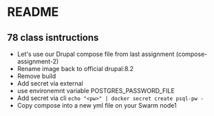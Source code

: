 # README

## 78 class isntructions

- Let's use our Drupal compose file from last assignment (compose-assignment-2)
- Rename image back to official drupal:8.2
- Remove build
- Add secret via external
- use environemnt variable POSTGRES_PASSWORD_FILE
- Add secret via cli ```echo "<pw>" | docker secret create psql-pw -```
- Copy compose into a new yml file on your Swarm node1
